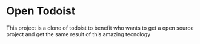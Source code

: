 # Open Todoist

This project is a clone of todoist to benefit who wants to get a open source project and get the same result of this
amazing tecnology


